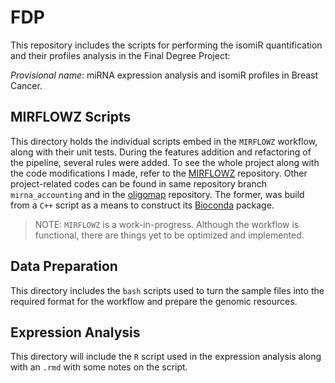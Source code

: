 # FDP

This repository includes the scripts for performing the isomiR quantification
and their profiles analysis  in the Final Degree Project: 

_Provisional name_: miRNA expression analysis and isomiR profiles in Breast
Cancer.

## MIRFLOWZ Scripts

This directory holds the individual scripts embed in the `MIRFLOWZ` workflow,
along with their unit tests. During the features addition and refactoring of
the pipeline, several rules were added. To see the whole project along with
the code modifications I made, refer to the [MIRFLOWZ][mirflowz] repository.
Other project-related codes can be found in same repository branch
`mirna_accounting` and in the [oligomap][oligomap] repository. The former, was
build from a `C++` script as a means to construct its [Bioconda][bioconda]
package.

> NOTE: `MIRFLOWZ` is a work-in-progress. Although the workflow is functional,
there are things yet to be optimized and implemented.


## Data Preparation

This directory includes the `bash` scripts used to turn the sample files into
the required format for the workflow and prepare the genomic resources.


## Expression Analysis

This directory will include the `R` script used in the expression analysis
along with an `.rmd` with some notes on the script.

[bioconda]: <https://bioconda.github.io>
[mirflowz]: <https://github.com/zavolanlab/mirflowz>
[oligomap]: <https://github.com/zavolanlab/oligomap>
